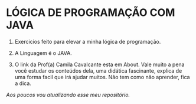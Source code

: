 # LÓGICA DE PROGRAMAÇÃO COM JAVA 


1. Exercicios feito para elevar a minha lógica de programação.

2. A Linguagem é o JAVA.

3. O link da Prof(a) Camila Cavalcante esta em About.
Vale muito a pena você estudar os conteúdos dela, uma didática fascinante, explica de uma forma facil que irá ajudar muitos. Não tem como não aprender, fica a dica.

*Aos poucos vou atualizando esse meu repositório.*